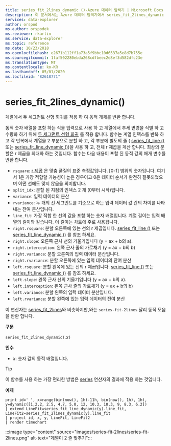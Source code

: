 ```yaml
---
title: series_fit_2lines_dynamic ()-Azure 데이터 탐색기 | Microsoft Docs
description: 이 문서에서는 Azure 데이터 탐색기에서 series_fit_2lines_dynamic ()에 대해 설명 합니다.
services: data-explorer
author: orspod
ms.author: orspodek
ms.reviewer: rkarlin
ms.service: data-explorer
ms.topic: reference
ms.date: 10/23/2018
ms.openlocfilehash: e2671b112ff1a73a5f9bbc10d6537a5e8d7b755e
ms.sourcegitcommit: 1faf502280ebda268cdfbeec2e8ef3d582dfc23e
ms.translationtype: MT
ms.contentlocale: ko-KR
ms.lasthandoff: 05/01/2020
ms.locfileid: "82618771"
---
```

# <a name="series_fit_2lines_dynamic"></a>series_fit_2lines_dynamic()

계열에서 두 세그먼트 선형 회귀를 적용 하 여 동적 개체를 반환 합니다.  

동적 숫자 배열을 포함 하는 식을 입력으로 사용 하 고 계열에서 추세 변경을 식별 하 고 수량화 하기 위해 [두 세그먼트 선형 회귀](https://en.wikipedia.org/wiki/Segmented_regression) 를 적용 합니다. 함수는 계열 인덱스를 반복 하 고 각 반복에서 계열을 2 부분으로 분할 하 고, 각 부분에 별도의 줄 ( [series_fit_line ()](series-fit-linefunction.md) 또는 [series_fit_line_dynamic ()](series-fit-line-dynamicfunction.md))을 사용 하 고, 전체 r 제곱을 계산 합니다. 최상의 분할은 r 제곱을 최대화 하는 것입니다. 함수는 다음 내용이 포함 된 동적 값의 매개 변수를 반환 합니다.
* `rsquare`: [r 제곱](https://en.wikipedia.org/wiki/Coefficient_of_determination) 은 맞춤 품질의 표준 측정값입니다. [0-1] 범위의 숫자입니다. 여기서 1은 가장 적합할 가능성이 높은 경우이고 0은 데이터 순서가 완전히 잘못되었으며 어떤 선에도 맞지 않음을 의미합니다.
* `split_idx`: 분할 된 지점의 인덱스 2 개 (0부터 시작)입니다.
* `variance`: 입력 데이터의 분산
* `rvariance`: 두 개의 선 세그먼트를 기준으로 하는 입력 데이터 값 간의 차이를 나타내는 잔여 분산입니다.
* `line_fit`: 가장 적합 한 선의 값을 포함 하는 숫자 배열입니다. 계열 길이는 입력 배열의 길이와 같습니다. 이 길이는 차트에 주로 사용됩니다.
* `right.rsquare`: 분할 오른쪽에 있는 선의 r 제곱입니다. [series_fit_line ()](series-fit-linefunction.md) 또는[series_fit_line_dynamic ()](series-fit-line-dynamicfunction.md) 를 참조 하세요.
* `right.slope`: 오른쪽 근사 선의 기울기입니다 (y = ax + b의 a).
* `right.interception`: 왼쪽 근사 줄의 가로채기 (y = ax + b의 b)
* `right.variance`: 분할 오른쪽의 입력 데이터 분산입니다.
* `right.rvariance`: 분할 오른쪽에 있는 입력 데이터의 잔여 분산
* `left.rsquare`: 분할 왼쪽에 있는 선의 r 제곱입니다. [series_fit_line ()](series-fit-linefunction.md) 또는 [series_fit_line_dynamic ()](series-fit-line-dynamicfunction.md) 를 참조 하세요.
* `left.slope`: 왼쪽 근사 선의 기울기입니다 (y = ax + b의 a).
* `left.interception`: 왼쪽 근사 줄의 가로채기 (y = ax + b의 b)
* `left.variance`: 분할 왼쪽의 입력 데이터 분산입니다.
* `left.rvariance`: 분할 왼쪽에 있는 입력 데이터의 잔여 분산

이 연산자는 [series_fit_2lines](series-fit-2linesfunction.md)와 비슷하지만,와는 `series-fit-2lines` 달리 동적 모음을 반환 합니다.

**구문**

`series_fit_2lines_dynamic(`*.x*`)`

**인수**

* *x*: 숫자 값의 동적 배열입니다.  

> [!TIP]
> 이 함수를 사용 하는 가장 편리한 방법은 [series](make-seriesoperator.md) 연산자의 결과에 적용 하는 것입니다.

**예제**

```kusto
print id=' ', x=range(bin(now(), 1h)-11h, bin(now(), 1h), 1h), y=dynamic([1,2.2, 2.5, 4.7, 5.0, 12, 10.3, 10.3, 9, 8.3, 6.2])
| extend LineFit=series_fit_line_dynamic(y).line_fit, LineFit2=series_fit_2lines_dynamic(y).line_fit
| project id, x, y, LineFit, LineFit2
| render timechart
```

:::image type="content" source="images/series-fit-2lines/series-fit-2lines.png" alt-text="계열이 2 줄 맞추기":::
